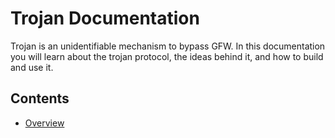 # Trojan Documentation

Trojan is an unidentifiable mechanism to bypass GFW. In this documentation you will learn about the trojan protocol, the ideas behind it, and how to build and use it.

## Contents

- [Overview](overview)

